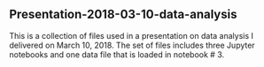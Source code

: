 ## Presentation-2018-03-10-data-analysis
This is a collection of files used in a presentation on data analysis I delivered on March 10, 2018. 
The set of files includes three Jupyter notebooks and one data file that is loaded in notebook # 3.
